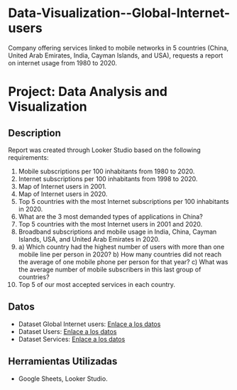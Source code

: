 # Data-Visualization--Global-Internet-users
Company offering services linked to mobile networks in 5 countries (China, United Arab Emirates, India, Cayman Islands, and USA), requests a report on internet usage from 1980 to 2020.

# Project: Data Analysis and Visualization

## Description

Report was created through Looker Studio based on the following requirements:

1. Mobile subscriptions per 100 inhabitants from 1980 to 2020.
2. Internet subscriptions per 100 inhabitants from 1998 to 2020.
3. Map of Internet users in 2001.
4. Map of Internet users in 2020.
5. Top 5 countries with the most Internet subscriptions per 100 inhabitants in 2020.
6. What are the 3 most demanded types of applications in China?
7. Top 5 countries with the most Internet users in 2001 and 2020.
8. Broadband subscriptions and mobile usage in India, China, Cayman Islands, USA, and United Arab Emirates in 2020.
9. a) Which country had the highest number of users with more than one mobile line per person in 2020? b) How many countries did not reach the average of one mobile phone per person for that year? c) What was the average number of mobile subscribers in this last group of countries?
10. Top 5 of our most accepted services in each country.    

## Datos
- Dataset Global Internet users: [Enlace a los datos](https://www.kaggle.com/datasets/ashishraut64/internet-users)
- Dataset Users: [Enlace a los datos](https://docs.google.com/spreadsheets/d/12WCdw5-NKUeg4wYXk5lYtubecDoPjI5td8iP7iuWiKU/edit?usp=share_link)
- Dataset Services: [Enlace a los datos](https://drive.google.com/file/d/15-RzpivUaahH_TM1-syOfaGJKEN18gQg/view?usp=share_link)

## Herramientas Utilizadas
- Google Sheets, Looker Studio.


